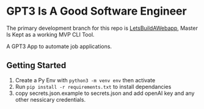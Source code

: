 # GPT3 Is A Good Software Engineer

The primary development branch for this repo is [LetsBuildAWebapp](https://github.com/Fwuffie/GPT3IsAGoodSoftwareEngineer/tree/LetsBuildAWebapp), Master Is Kept as a working MVP CLI Tool.

A GPT3 App to automate job applications.

## Getting Started
1. Create a Py Env with `python3 -m venv env` then activate
2. Run `pip install -r requirements.txt` to install dependancies
3. copy secrets.json.example to secrets.json and add openAI key and any other nessicary credentials.
